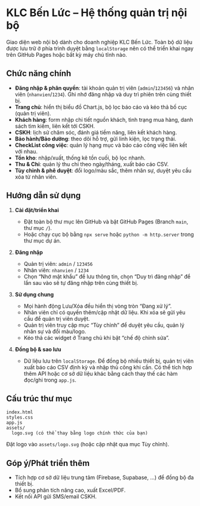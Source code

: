 # KLC Bến Lức – Hệ thống quản trị nội bộ

Giao diện web nội bộ dành cho doanh nghiệp KLC Bến Lức. Toàn bộ dữ liệu được lưu trữ ở phía trình duyệt bằng `localStorage` nên có thể triển khai ngay trên GitHub Pages hoặc bất kỳ máy chủ tĩnh nào.

## Chức năng chính

- **Đăng nhập & phân quyền**: tài khoản quản trị viên (`admin`/`123456`) và nhân viên (`nhanvien`/`1234`). Ghi nhớ đăng nhập và duy trì phiên trên cùng thiết bị.
- **Trang chủ**: hiển thị biểu đồ Chart.js, bộ lọc báo cáo và kéo thả bố cục (quản trị viên).
- **Khách hàng**: form nhập chi tiết nguồn khách, tình trạng mua hàng, danh sách tìm kiếm, liên kết tới CSKH.
- **CSKH**: lịch sử chăm sóc, đánh giá tiềm năng, liên kết khách hàng.
- **Bảo hành/Bảo dưỡng**: theo dõi hỗ trợ, gửi linh kiện, lọc trạng thái.
- **CheckList công việc**: quản lý hạng mục và báo cáo công việc liên kết với nhau.
- **Tồn kho**: nhập/xuất, thống kê tồn cuối, bộ lọc nhanh.
- **Thu & Chi**: quản lý thu chi theo ngày/tháng, xuất báo cáo CSV.
- **Tùy chỉnh & phê duyệt**: đổi logo/màu sắc, thêm nhân sự, duyệt yêu cầu xóa từ nhân viên.

## Hướng dẫn sử dụng

1. **Cài đặt/triển khai**
   - Đặt toàn bộ thư mục lên GitHub và bật GitHub Pages (Branch `main`, thư mục `/`).
   - Hoặc chạy cục bộ bằng `npx serve` hoặc `python -m http.server` trong thư mục dự án.

2. **Đăng nhập**
   - Quản trị viên: `admin` / `123456`
   - Nhân viên: `nhanvien` / `1234`
   - Chọn “Nhớ mật khẩu” để lưu thông tin, chọn “Duy trì đăng nhập” để lần sau vào sẽ tự đăng nhập trên cùng thiết bị.

3. **Sử dụng chung**
   - Mọi hành động Lưu/Xóa đều hiển thị vòng tròn “Đang xử lý”.
   - Nhân viên chỉ có quyền thêm/cập nhật dữ liệu. Khi xóa sẽ gửi yêu cầu để quản trị viên duyệt.
   - Quản trị viên truy cập mục “Tùy chỉnh” để duyệt yêu cầu, quản lý nhân sự và đổi màu/logo.
   - Kéo thả các widget ở Trang chủ khi bật “chế độ chỉnh sửa”.

4. **Đồng bộ & sao lưu**
   - Dữ liệu lưu trên `localStorage`. Để đồng bộ nhiều thiết bị, quản trị viên xuất báo cáo CSV định kỳ và nhập thủ công khi cần. Có thể tích hợp thêm API hoặc cơ sở dữ liệu khác bằng cách thay thế các hàm đọc/ghi trong `app.js`.

## Cấu trúc thư mục

```
index.html
styles.css
app.js
assets/
  logo.svg (có thể thay bằng logo chính thức của bạn)
```

Đặt logo vào `assets/logo.svg` (hoặc cập nhật qua mục Tùy chỉnh).

## Góp ý/Phát triển thêm

- Tích hợp cơ sở dữ liệu trung tâm (Firebase, Supabase, …) để đồng bộ đa thiết bị.
- Bổ sung phân tích nâng cao, xuất Excel/PDF.
- Kết nối API gửi SMS/email CSKH.
